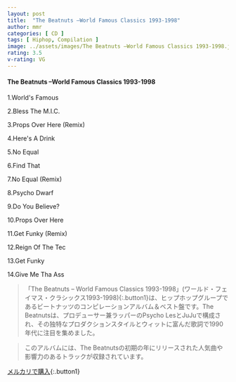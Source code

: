 ```yaml
---
layout: post
title:  "The Beatnuts –World Famous Classics 1993-1998"
author: mmr
categories: [ CD ]
tags: [ Hiphop, Compilation ]
image: ../assets/images/The Beatnuts –World Famous Classics 1993-1998.jpg
rating: 3.5
v-rating: VG
---
```


#### The Beatnuts –World Famous Classics 1993-1998

1.World's Famous

2.Bless The M.I.C.

3.Props Over Here (Remix)

4.Here's A Drink

5.No Equal

6.Find That

7.No Equal (Remix)

8.Psycho Dwarf

9.Do You Believe?

10.Props Over Here

11.Get Funky (Remix)

12.Reign Of The Tec

13.Get Funky

14.Give Me Tha Ass

> 「The Beatnuts – World Famous Classics 1993-1998」(ワールド・フェイマス・クラシックス1993-1998){:.button1}は、ヒップホップグループであるビートナッツのコンピレーションアルバム＆ベスト盤です。The Beatnutsは、プロデューサー兼ラッパーのPsycho LesとJuJuで構成され、その独特なプロダクションスタイルとウィットに富んだ歌詞で1990年代に注目を集めました。

> このアルバムには、The Beatnutsの初期の年にリリースされた人気曲や影響力のあるトラックが収録されています。



[メルカリで購入](https://jp.mercari.com/item/m55154639972){:.button1}
